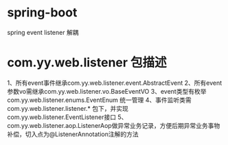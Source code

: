 # spring-boot
spring event listener 解耦

# com.yy.web.listener 包描述
1、所有event事件继承com.yy.web.listener.event.AbstractEvent
2、所有event参数vo需继承com.yy.web.listener.vo.BaseEventVO
3、event类型有枚举com.yy.web.listener.enums.EventEnum 统一管理
4、事件监听类需com.yy.web.listener.listener.* 包下，并实现com.yy.web.listener.EventListener接口
5、com.yy.web.listener.aop.ListenerAop做异常业务记录，方便后期异常业务事物补偿，切入点为@ListenerAnnotation注解的方法

